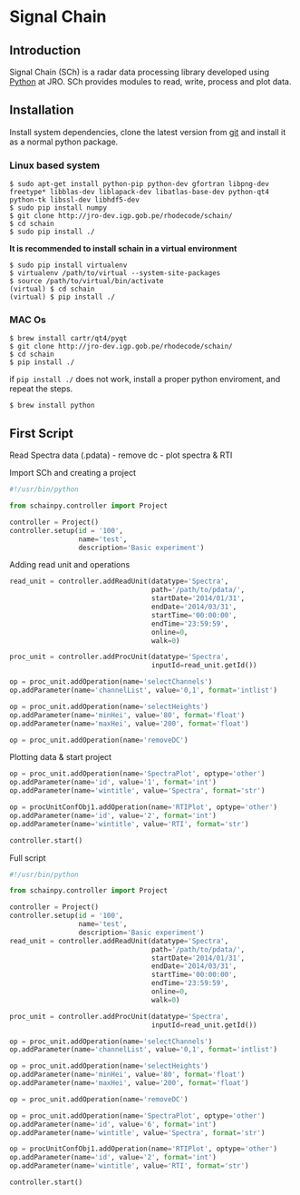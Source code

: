 # Signal Chain

## Introduction

Signal Chain (SCh) is a radar data processing library developed using [Python](www.python.org) at JRO. SCh provides modules to read, write, process and plot data.

## Installation

Install system dependencies, clone the latest version from [git](http://jro-dev.igp.gob.pe/rhodecode/schain/) and install it as a normal python package.

### Linux based system
```
$ sudo apt-get install python-pip python-dev gfortran libpng-dev freetype* libblas-dev liblapack-dev libatlas-base-dev python-qt4 python-tk libssl-dev libhdf5-dev
$ sudo pip install numpy
$ git clone http://jro-dev.igp.gob.pe/rhodecode/schain/
$ cd schain
$ sudo pip install ./

```
**It is recommended to install schain in a virtual environment**
```
$ sudo pip install virtualenv
$ virtualenv /path/to/virtual --system-site-packages
$ source /path/to/virtual/bin/activate
(virtual) $ cd schain
(virtual) $ pip install ./

```

### MAC Os 
```
$ brew install cartr/qt4/pyqt
$ git clone http://jro-dev.igp.gob.pe/rhodecode/schain/
$ cd schain
$ pip install ./
```

if ```pip install ./``` does not work, install a proper python enviroment, and repeat the steps.
```
$ brew install python
```


## First Script

Read Spectra data (.pdata) - remove dc - plot spectra & RTI

Import SCh and creating a project

```python
#!/usr/bin/python

from schainpy.controller import Project

controller = Project()
controller.setup(id = '100',
                 name='test',
                 description='Basic experiment')


```

Adding read unit and operations

```python
read_unit = controller.addReadUnit(datatype='Spectra',
                                   path='/path/to/pdata/',
                                   startDate='2014/01/31',
                                   endDate='2014/03/31',
                                   startTime='00:00:00',
                                   endTime='23:59:59',
                                   online=0,
                                   walk=0)

proc_unit = controller.addProcUnit(datatype='Spectra',
                                   inputId=read_unit.getId())

op = proc_unit.addOperation(name='selectChannels')
op.addParameter(name='channelList', value='0,1', format='intlist')

op = proc_unit.addOperation(name='selectHeights')
op.addParameter(name='minHei', value='80', format='float')
op.addParameter(name='maxHei', value='200', format='float')

op = proc_unit.addOperation(name='removeDC')

```

Plotting data & start project

```python
op = proc_unit.addOperation(name='SpectraPlot', optype='other')
op.addParameter(name='id', value='1', format='int')
op.addParameter(name='wintitle', value='Spectra', format='str')

op = procUnitConfObj1.addOperation(name='RTIPlot', optype='other')
op.addParameter(name='id', value='2', format='int')
op.addParameter(name='wintitle', value='RTI', format='str')

controller.start()

```

Full script


```python
#!/usr/bin/python

from schainpy.controller import Project

controller = Project()
controller.setup(id = '100',
                 name='test',
                 description='Basic experiment')
read_unit = controller.addReadUnit(datatype='Spectra',
                                   path='/path/to/pdata/',
                                   startDate='2014/01/31',
                                   endDate='2014/03/31',
                                   startTime='00:00:00',
                                   endTime='23:59:59',
                                   online=0,
                                   walk=0)

proc_unit = controller.addProcUnit(datatype='Spectra',
                                   inputId=read_unit.getId())

op = proc_unit.addOperation(name='selectChannels')
op.addParameter(name='channelList', value='0,1', format='intlist')

op = proc_unit.addOperation(name='selectHeights')
op.addParameter(name='minHei', value='80', format='float')
op.addParameter(name='maxHei', value='200', format='float')

op = proc_unit.addOperation(name='removeDC')

op = proc_unit.addOperation(name='SpectraPlot', optype='other')
op.addParameter(name='id', value='6', format='int')
op.addParameter(name='wintitle', value='Spectra', format='str')

op = procUnitConfObj1.addOperation(name='RTIPlot', optype='other')
op.addParameter(name='id', value='2', format='int')
op.addParameter(name='wintitle', value='RTI', format='str')

controller.start()

```